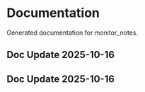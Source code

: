 # Documentation

Generated documentation for monitor_notes.

## Doc Update 2025-10-16

## Doc Update 2025-10-16
